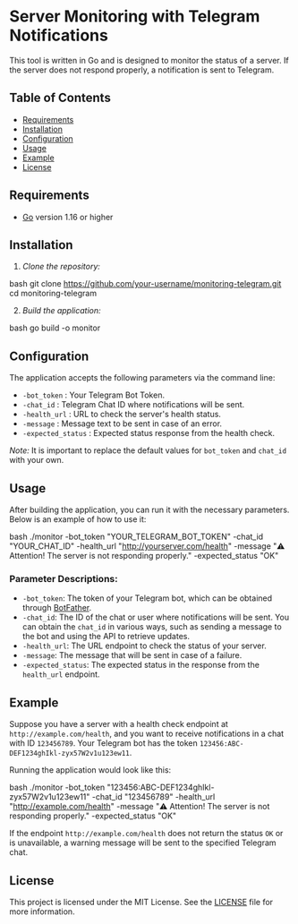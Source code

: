 # Server Monitoring with Telegram Notifications

This tool is written in Go and is designed to monitor the status of a server. If the server does not respond properly, a notification is sent to Telegram.

## Table of Contents

- [Requirements](#requirements)
- [Installation](#installation)
- [Configuration](#configuration)
- [Usage](#usage)
- [Example](#example)
- [License](#license)

## Requirements

- [Go](https://golang.org/dl/) version 1.16 or higher

## Installation

1. *Clone the repository:*

   
bash
   git clone https://github.com/your-username/monitoring-telegram.git
   cd monitoring-telegram
   

2. *Build the application:*

   
bash
   go build -o monitor
   

## Configuration

The application accepts the following parameters via the command line:

- `-bot_token` : Your Telegram Bot Token.
- `-chat_id` : Telegram Chat ID where notifications will be sent.
- `-health_url` : URL to check the server's health status.
- `-message` : Message text to be sent in case of an error.
- `-expected_status` : Expected status response from the health check.

*Note:* It is important to replace the default values for `bot_token` and `chat_id` with your own.

## Usage

After building the application, you can run it with the necessary parameters. Below is an example of how to use it:

bash
./monitor 
  -bot_token "YOUR_TELEGRAM_BOT_TOKEN" 
  -chat_id "YOUR_CHAT_ID" 
  -health_url "http://yourserver.com/health" 
  -message "⚠️ Attention! The server is not responding properly." 
  -expected_status "OK"

### Parameter Descriptions:

- `-bot_token`: The token of your Telegram bot, which can be obtained through [BotFather](https://t.me/BotFather).
- `-chat_id`: The ID of the chat or user where notifications will be sent. You can obtain the `chat_id` in various ways, such as sending a message to the bot and using the API to retrieve updates.
- `-health_url`: The URL endpoint to check the status of your server.
- `-message`: The message that will be sent in case of a failure.
- `-expected_status`: The expected status in the response from the `health_url` endpoint.

## Example

Suppose you have a server with a health check endpoint at `http://example.com/health`, and you want to receive notifications in a chat with ID `123456789`. Your Telegram bot has the token `123456:ABC-DEF1234ghIkl-zyx57W2v1u123ew11`.

Running the application would look like this:

bash
./monitor 
  -bot_token "123456:ABC-DEF1234ghIkl-zyx57W2v1u123ew11" 
  -chat_id "123456789" 
  -health_url "http://example.com/health" 
  -message "⚠️ Attention! The server is not responding properly." 
  -expected_status "OK"

If the endpoint `http://example.com/health` does not return the status `OK` or is unavailable, a warning message will be sent to the specified Telegram chat.

## License

This project is licensed under the MIT License. See the [LICENSE](LICENSE) file for more information.